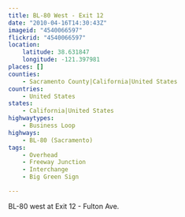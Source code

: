 ```yaml
---
title: BL-80 West - Exit 12
date: "2010-04-16T14:30:43Z"
imageid: "4540066597"
flickrid: "4540066597"
location:
    latitude: 38.631847
    longitude: -121.397981
places: []
counties:
    - Sacramento County|California|United States
countries:
    - United States
states:
    - California|United States
highwaytypes:
    - Business Loop
highways:
    - BL-80 (Sacramento)
tags:
    - Overhead
    - Freeway Junction
    - Interchange
    - Big Green Sign

---
```

BL-80 west at Exit 12 - Fulton Ave.